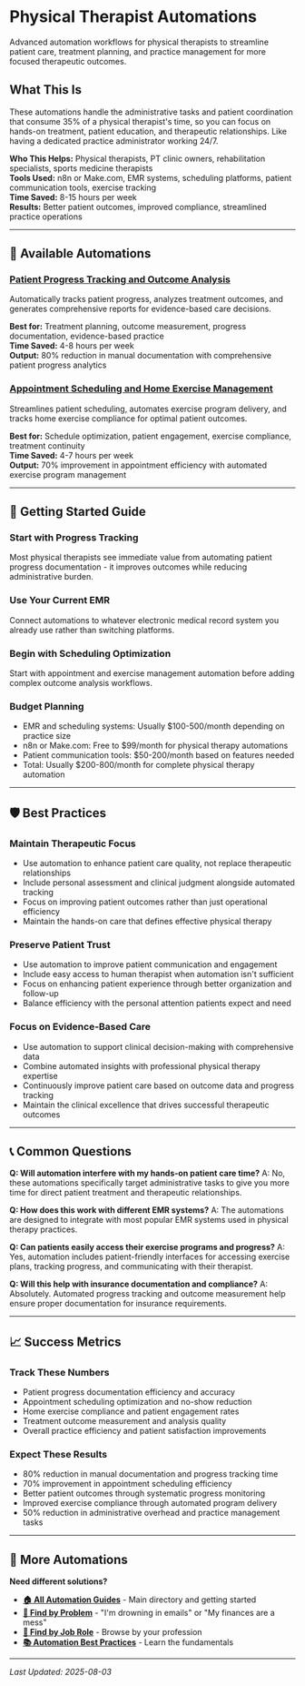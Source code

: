 # Physical Therapist Automations

Advanced automation workflows for physical therapists to streamline patient care, treatment planning, and practice management for more focused therapeutic outcomes.

## What This Is

These automations handle the administrative tasks and patient coordination that consume 35% of a physical therapist's time, so you can focus on hands-on treatment, patient education, and therapeutic relationships. Like having a dedicated practice administrator working 24/7.

**Who This Helps:** Physical therapists, PT clinic owners, rehabilitation specialists, sports medicine therapists  
**Tools Used:** n8n or Make.com, EMR systems, scheduling platforms, patient communication tools, exercise tracking  
**Time Saved:** 8-15 hours per week  
**Results:** Better patient outcomes, improved compliance, streamlined practice operations  

---

## 🏥 Available Automations

### [Patient Progress Tracking and Outcome Analysis](Patient%20Progress%20Tracking%20and%20Outcome%20Analysis.md)
Automatically tracks patient progress, analyzes treatment outcomes, and generates comprehensive reports for evidence-based care decisions.

**Best for:** Treatment planning, outcome measurement, progress documentation, evidence-based practice  
**Time Saved:** 4-8 hours per week  
**Output:** 80% reduction in manual documentation with comprehensive patient progress analytics

### [Appointment Scheduling and Home Exercise Management](Appointment%20Scheduling%20and%20Home%20Exercise%20Management.md)
Streamlines patient scheduling, automates exercise program delivery, and tracks home exercise compliance for optimal patient outcomes.

**Best for:** Schedule optimization, patient engagement, exercise compliance, treatment continuity  
**Time Saved:** 4-7 hours per week  
**Output:** 70% improvement in appointment efficiency with automated exercise program management

---

## 🎯 Getting Started Guide

### Start with Progress Tracking
Most physical therapists see immediate value from automating patient progress documentation - it improves outcomes while reducing administrative burden.

### Use Your Current EMR
Connect automations to whatever electronic medical record system you already use rather than switching platforms.

### Begin with Scheduling Optimization
Start with appointment and exercise management automation before adding complex outcome analysis workflows.

### Budget Planning
- EMR and scheduling systems: Usually $100-500/month depending on practice size
- n8n or Make.com: Free to $99/month for physical therapy automations
- Patient communication tools: $50-200/month based on features needed
- Total: Usually $200-800/month for complete physical therapy automation

---

## 🛡️ Best Practices

### Maintain Therapeutic Focus
- Use automation to enhance patient care quality, not replace therapeutic relationships
- Include personal assessment and clinical judgment alongside automated tracking
- Focus on improving patient outcomes rather than just operational efficiency
- Maintain the hands-on care that defines effective physical therapy

### Preserve Patient Trust
- Use automation to improve patient communication and engagement
- Include easy access to human therapist when automation isn't sufficient
- Focus on enhancing patient experience through better organization and follow-up
- Balance efficiency with the personal attention patients expect and need

### Focus on Evidence-Based Care
- Use automation to support clinical decision-making with comprehensive data
- Combine automated insights with professional physical therapy expertise
- Continuously improve patient care based on outcome data and progress tracking
- Maintain the clinical excellence that drives successful therapeutic outcomes

---

## 📞 Common Questions

**Q: Will automation interfere with my hands-on patient care time?**
A: No, these automations specifically target administrative tasks to give you more time for direct patient treatment and therapeutic relationships.

**Q: How does this work with different EMR systems?**
A: The automations are designed to integrate with most popular EMR systems used in physical therapy practices.

**Q: Can patients easily access their exercise programs and progress?**
A: Yes, automation includes patient-friendly interfaces for accessing exercise plans, tracking progress, and communicating with their therapist.

**Q: Will this help with insurance documentation and compliance?**
A: Absolutely. Automated progress tracking and outcome measurement help ensure proper documentation for insurance requirements.

---

## 📈 Success Metrics

### Track These Numbers
- Patient progress documentation efficiency and accuracy
- Appointment scheduling optimization and no-show reduction
- Home exercise compliance and patient engagement rates
- Treatment outcome measurement and analysis quality
- Overall practice efficiency and patient satisfaction improvements

### Expect These Results
- 80% reduction in manual documentation and progress tracking time
- 70% improvement in appointment scheduling efficiency
- Better patient outcomes through systematic progress monitoring
- Improved exercise compliance through automated program delivery
- 50% reduction in administrative overhead and practice management tasks

---

## 🔗 More Automations

**Need different solutions?**
- **[🏠 All Automation Guides](../../AI%20Automations%20Guide.md)** - Main directory and getting started
- **[🎯 Find by Problem](../../Automation%20Workflows%20by%20Problem.md)** - "I'm drowning in emails" or "My finances are a mess"
- **[👔 Find by Job Role](../../Automation%20Workflows%20by%20Job%20Role.md)** - Browse by your profession
- **[📚 Automation Best Practices](../../Automation%20Best%20Practices.md)** - Learn the fundamentals

---

*Last Updated: 2025-08-03*